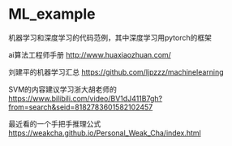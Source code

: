 # ML_example
机器学习和深度学习的代码范例，其中深度学习用pytorch的框架


ai算法工程师手册 
http://www.huaxiaozhuan.com/

刘建平的机器学习汇总 
https://github.com/ljpzzz/machinelearning

SVM的内容建议学习浙大胡老师的 
https://www.bilibili.com/video/BV1dJ411B7gh?from=search&seid=8182783601582102457

最近看的一个手把手推理公式
https://weakcha.github.io/Personal_Weak_Cha/index.html

